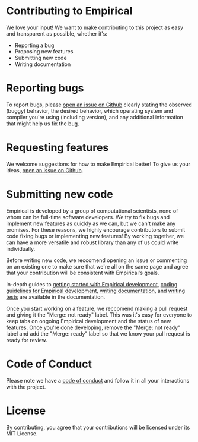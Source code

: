 # Contributing to Empirical
We love your input! We want to make contributing to this project as easy and transparent as possible, whether it's:

- Reporting a bug
- Proposing new features
- Submitting new code
- Writing documentation


# Reporting bugs

To report bugs, please [open an issue on Github](https://github.com/devosoft/Empirical/issues) 
clearly stating the observed (buggy) behavior, the desired behavior, 
which operating system and compiler you're using (including version), and any additional information that might 
help us fix the bug.

# Requesting features

We welcome suggestions for how to make Empirical better! To give us your ideas, [open an issue on Github](https://github.com/devosoft/Empirical/issues).

# Submitting new code

Empirical is developed by a group of computational scientists, none of whom can be full-time software developers.
We try to fix bugs and implement new features as quickly as we can, but we can't make any promises.
For these reasons, we highly encourage contributors to submit code fixing bugs or implementing new features!
By working together, we can have a more versatile and robust library than any of us could write individually.

Before writing new code, we reccomend opening an issue or commenting on an existing one to make sure that we're all on the
same page and agree that your contribution will be consistent with Empirical's goals.

In-depth guides to [getting started with Empirical development](https://empirical.readthedocs.io/en/latest/dev/getting-started.html), 
[coding guidelines for Empirical development](https://empirical.readthedocs.io/en/latest/dev/contribution-guidelines-and-review.html),
[writing documentation](https://empirical.readthedocs.io/en/latest/dev/adding-documentation.html), and
[writing tests](https://empirical.readthedocs.io/en/latest/dev/guide-to-testing.html) are available in the documentation.

Once you start working on a feature, we reccomend making a pull request and giving it the "Merge: not ready" label. This was it's easy for everyone
to keep tabs on ongoing Empirical development and the status of new features. Once you're done developing, remove the "Merge: not ready" label and
add the "Merge: ready" label so that we know your pull request is ready for review.

# Code of Conduct

Please note we have a [code of conduct](CODE_OF_CONDUCT.md) and follow it in all your interactions with the project.
   
   
# License
By contributing, you agree that your contributions will be licensed under its MIT License.
